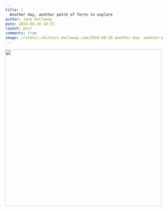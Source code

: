 ```yaml
---
title: |
  Another day, another patch of ferns to explore
author: Jane Dallaway
date: 2019-08-26 18:33
layout: post
comments: true
image: //static.skitters.dallaway.com/2019-08-26-another-day--another-patch-of-ferns-to-explore-thumb-1-IMG-9758.JPG
---
```


<div>
        <a href="//static.skitters.dallaway.com/2019-08-26-another-day--another-patch-of-ferns-to-explore-fullsize-1-IMG-9758.JPG">
          <img src="//static.skitters.dallaway.com/2019-08-26-another-day--another-patch-of-ferns-to-explore-thumb-1-IMG-9758.JPG" width="500" height="500"/>
        </a>
      </div>


  
      